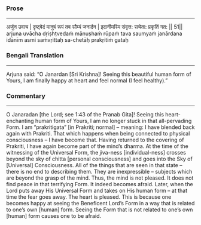 ### Prose 
 --- 
अर्जुन उवाच |
दृष्ट्वेदं मानुषं रूपं तव सौम्यं जनार्दन |
इदानीमस्मि संवृत्त: सचेता: प्रकृतिं गत: || 51||
arjuna uvācha
dṛiṣhṭvedaṁ mānuṣhaṁ rūpaṁ tava saumyaṁ janārdana
idānīm asmi saṁvṛittaḥ sa-chetāḥ prakṛitiṁ gataḥ

### Bengali Translation 
 --- 
Arjuna said: “O Janardan [Sri Krishna]! Seeing this beautiful human form of Yours, I am finally happy at heart and feel normal (I feel healthy).”

### Commentary 
 --- 
O Janaradan [the Lord; see 1:43 of the Pranab Gita]! Seeing this heart-enchanting human form of Yours, I am no longer stuck in that all-pervading Form. I am “prakritigata” [in Prakriti; normal] – meaning: I have blended back again with Prakriti. That which happens when being connected to physical consciousness – I have become that. Having returned to the covering of Prakriti, I have again become part of the mind’s dharma. At the time of the witnessing of the Universal Form, the jiva-ness [individual-ness] crosses beyond the sky of chitta [personal consciousness] and goes into the Sky of [Universal] Consciousness. All of the things that are seen in that state – there is no end to describing them. They are inexpressible – subjects which are beyond the grasp of the mind. Thus, the mind is not pleased. It does not find peace in that terrifying Form. It indeed becomes afraid. Later, when the Lord puts away His Universal Form and takes on His human form – at that time the fear goes away. The heart is pleased. This is because one becomes happy at seeing the Beneficent Lord’s Form in a way that is related to one’s own [human] form. Seeing the Form that is not related to one’s own [human] form causes one to be afraid. 